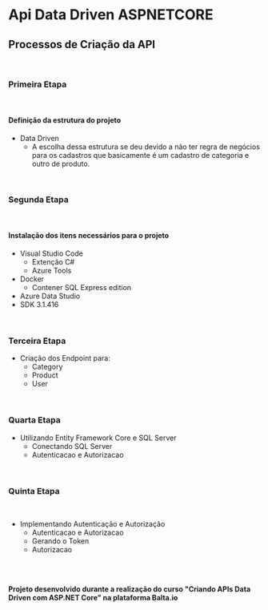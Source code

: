 # Api Data Driven ASPNETCORE

## Processos de Criação da API

<br>

### Primeira Etapa

<br>

#### Definição da estrutura do projeto
 - Data Driven
   - A escolha dessa estrutura se deu devido a não ter regra de negócios para os cadastros que basicamente é um cadastro de categoria e outro de produto.

<br>

### Segunda Etapa
<br>

#### Instalação dos itens necessários para o projeto
  - Visual Studio Code
     - Extenção C#
     - Azure Tools
  - Docker
    - Contener SQL Express edition
  - Azure Data Studio
  - SDK 3.1.416

<br>

### Terceira Etapa
 - Criação dos Endpoint para: 
   - Category
   - Product
   - User

<br>

### Quarta Etapa
- Utilizando Entity Framework Core e SQL Server
  - Conectando SQL Server
  - Autenticacao e Autorizacao

<br>

### Quinta Etapa
<br>

 - Implementando Autenticação e Autorização
    - Autenticacao e Autorizacao
    - Gerando o Token
    - Autorizacao

<br><br>

**Projeto desenvolvido durante a realização do curso "Criando APIs Data Driven com ASP.NET Core" na plataforma Balta.io**
